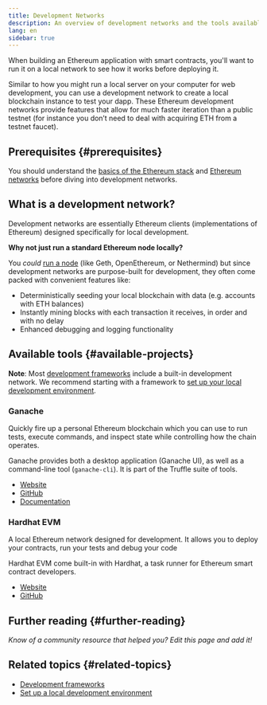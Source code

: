 ```yaml
---
title: Development Networks
description: An overview of development networks and the tools available to help build Ethereum applications.
lang: en
sidebar: true
---
```


When building an Ethereum application with smart contracts, you'll want to run it on a local network to see how it works before deploying it.

Similar to how you might run a local server on your computer for web development, you can use a development network to create a local blockchain instance to test your dapp. These Ethereum development networks provide features that allow for much faster iteration than a public testnet (for instance you don’t need to deal with acquiring ETH from a testnet faucet).

## Prerequisites {#prerequisites}

You should understand the [basics of the Ethereum stack](/developers/docs/ethereum-stack/) and [Ethereum networks](/developers/docs/networks/) before diving into development networks.

## What is a development network?

Development networks are essentially Ethereum clients (implementations of Ethereum) designed specifically for local development.

**Why not just run a standard Ethereum node locally?**

You _could_ [run a node](/developers/docs/nodes-and-clients/#running-your-own-node) (like Geth, OpenEthereum, or Nethermind) but since development networks are purpose-built for development, they often come packed with convenient features like:

- Deterministically seeding your local blockchain with data (e.g. accounts with ETH balances)
- Instantly mining blocks with each transaction it receives, in order and with no delay
- Enhanced debugging and logging functionality

## Available tools {#available-projects}

**Note**: Most [development frameworks](/developers/docs/frameworks/) include a built-in development network. We recommend starting with a framework to [set up your local development environment](/developers/local-environment/).

### Ganache

Quickly fire up a personal Ethereum blockchain which you can use to run tests, execute commands, and inspect state while controlling how the chain operates.

Ganache provides both a desktop application (Ganache UI), as well as a command-line tool (`ganache-cli`). It is part of the Truffle suite of tools.

- [Website](https://www.trufflesuite.com/ganache)
- [GitHub](https://github.com/trufflesuite/ganache)
- [Documentation](https://www.trufflesuite.com/docs/ganache/overview)

### Hardhat EVM

A local Ethereum network designed for development. It allows you to deploy your contracts, run your tests and debug your code

Hardhat EVM come built-in with Hardhat, a task runner for Ethereum smart contract developers.

- [Website](https://hardhat.org/)
- [GitHub](https://github.com/nomiclabs/hardhat)

## Further reading {#further-reading}

_Know of a community resource that helped you? Edit this page and add it!_

## Related topics {#related-topics}

- [Development frameworks](/developers/docs/frameworks/)
- [Set up a local development environment](/developers/local-environment/)
